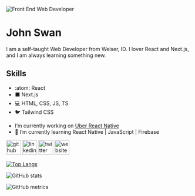 
![Front End Web Developer](https://images.unsplash.com/photo-1457305237443-44c3d5a30b89?ixlib=rb-1.2.1&ixid=MnwxMjA3fDB8MHxwaG90by1wYWdlfHx8fGVufDB8fHx8&auto=format&fit=crop&w=1474&q=80)

# John Swan

I am a self-taught Web Developer from Weiser, ID. I lover React and Next.js, and I am always learning something new.

## Skills
* :atom: React
* ⬛ Next.js
* 💻 HTML, CSS, JS, TS
* 🐦 Tailwind CSS


- I’m currently working on [Uber React Native](https://github.com/JohnESwan3/uber_react_native) 
- 🌱 I’m currently learning React Native | JavaScript | Firebase 


[<img src='https://cdn.jsdelivr.net/npm/simple-icons@3.0.1/icons/github.svg' alt='github' height='40'>](https://github.com/JohnESwan3)  [<img src='https://cdn.jsdelivr.net/npm/simple-icons@3.0.1/icons/linkedin.svg' alt='linkedin' height='40'>](https://www.linkedin.com/in/jes3/)  [<img src='https://cdn.jsdelivr.net/npm/simple-icons@3.0.1/icons/twitter.svg' alt='twitter' height='40'>](https://twitter.com/John3Swan)  [<img src='https://cdn.jsdelivr.net/npm/simple-icons@3.0.1/icons/icloud.svg' alt='website' height='40'>](https://www.johneswan3.com)  

[![Top Langs](https://github-readme-stats.vercel.app/api/top-langs/?username=JohnESwan3)](https://github.com/anuraghazra/github-readme-stats)

![GitHub stats](https://github-readme-stats.vercel.app/api?username=JohnESwan3&show_icons=true)  

![GitHub metrics](https://metrics.lecoq.io/JohnESwan3)  

